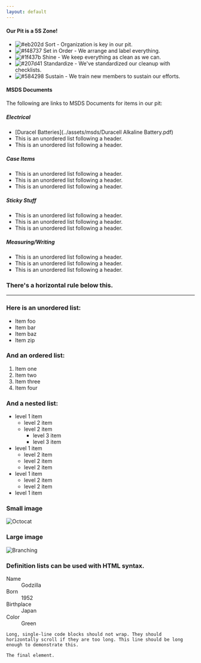 ```yaml
---
layout: default
---
```


#### Our Pit is a 5S Zone!

*   ![#eb202d](https://placehold.it/15/eb202d/000000?text=+) Sort - Organization is key in our pit.
*   ![#f48737](https://placehold.it/15/f48737/000000?text=+) Set in Order - We arrange and label everything.
*   ![#1f437b](https://placehold.it/15/1f437b/000000?text=+) Shine - We keep everything as clean as we can.
*   ![#207d41](https://placehold.it/15/207d41/000000?text=+) Standardize - We've standardized our cleanup with checklists.
*   ![#584298](https://placehold.it/15/584298/000000?text=+) Sustain - We train new members to sustain our efforts.

#### MSDS Documents

The following are links to MSDS Documents for items in our pit:

##### Electrical

*   [Duracel Batteries](../assets/msds/Duracell Alkaline Battery.pdf)
*   This is an unordered list following a header.
*   This is an unordered list following a header.

##### Case Items

*   This is an unordered list following a header.
*   This is an unordered list following a header.
*   This is an unordered list following a header.

##### Sticky Stuff

*   This is an unordered list following a header.
*   This is an unordered list following a header.
*   This is an unordered list following a header.

##### Measuring/Writing

*   This is an unordered list following a header.
*   This is an unordered list following a header.
*   This is an unordered list following a header.

### There's a horizontal rule below this.

* * *

### Here is an unordered list:

*   Item foo
*   Item bar
*   Item baz
*   Item zip

### And an ordered list:

1.  Item one
1.  Item two
1.  Item three
1.  Item four

### And a nested list:

- level 1 item
  - level 2 item
  - level 2 item
    - level 3 item
    - level 3 item
- level 1 item
  - level 2 item
  - level 2 item
  - level 2 item
- level 1 item
  - level 2 item
  - level 2 item
- level 1 item

### Small image

![Octocat](https://assets-cdn.github.com/images/icons/emoji/octocat.png)

### Large image

![Branching](https://guides.github.com/activities/hello-world/branching.png)


### Definition lists can be used with HTML syntax.

<dl>
<dt>Name</dt>
<dd>Godzilla</dd>
<dt>Born</dt>
<dd>1952</dd>
<dt>Birthplace</dt>
<dd>Japan</dd>
<dt>Color</dt>
<dd>Green</dd>
</dl>

```
Long, single-line code blocks should not wrap. They should horizontally scroll if they are too long. This line should be long enough to demonstrate this.
```

```
The final element.
```

